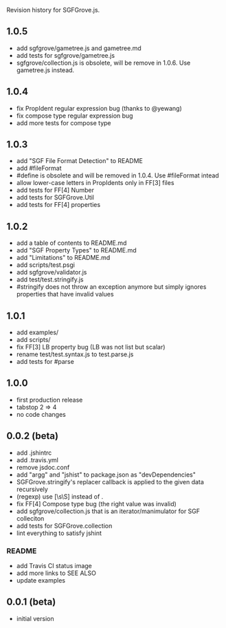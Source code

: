Revision history for SGFGrove.js.

## 1.0.5

- add sgfgrove/gametree.js and gametree.md
- add tests for sgfgrove/gametree.js
- sgfgrove/collection.js is obsolete, will be remove in 1.0.6.
  Use gametree.js instead.

## 1.0.4

- fix PropIdent regular expression bug (thanks to @yewang)
- fix compose type regular expression bug
- add more tests for compose type

## 1.0.3

- add "SGF File Format Detection" to README
- add #fileFormat
- #define is obsolete and will be removed in 1.0.4. Use #fileFormat intead
- allow lower-case letters in PropIdents only in FF[3] files
- add tests for FF[4] Number
- add tests for SGFGrove.Util
- add tests for FF[4] properties

## 1.0.2

- add a table of contents to README.md
- add "SGF Property Types" to README.md
- add "Limitations" to README.md
- add scripts/test.psgi
- add sgfgrove/validator.js
- add test/test.stringify.js
- #stringify does not throw an exception anymore
  but simply ignores properties that have invalid values

## 1.0.1

- add examples/
- add scripts/
- fix FF[3] LB property bug (LB was not list but scalar)
- rename test/test.syntax.js to test.parse.js
- add tests for #parse

## 1.0.0

- first production release
- tabstop 2 => 4
- no code changes

## 0.0.2 (beta)

- add .jshintrc
- add .travis.yml
- remove jsdoc.conf
- add "argg" and "jshist" to package.json as "devDependencies"
- SGFGrove.stringify's replacer callback is applied to the given data
  recursively
- (regexp) use [\s\S] instead of .
- fix FF[4] Compose type bug (the right value was invalid)
- add sgfgrove/collection.js that is an iterator/manimulator for SGF colleciton
- add tests for SGFGrove.collection
- lint everything to satisfy jshint

### README

- add Travis CI status image
- add more links to SEE ALSO
- update examples

## 0.0.1 (beta)

- initial version

